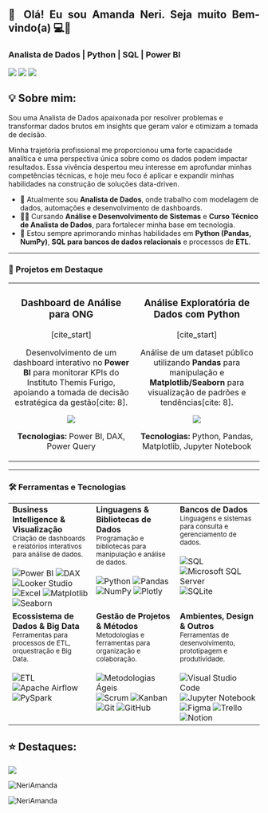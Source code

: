 
<h2 align="justify">🚀 Olá! Eu sou Amanda Neri. Seja muito Bem-vindo(a) 💻🤩</h2>

### Analista de Dados | Python | SQL | Power BI

<a href="mailto:mandaneri@gmail.com" title="E-mail: mandaneri@gmail.com"><img src="https://img.shields.io/badge/Gmail-D14836?style=for-the-badge&logo=gmail&logoColor=white"></a>
<a href="https://www.linkedin.com/in/amanda-neri/"><img src="https://img.shields.io/badge/LinkedIn-0077B5?style=for-the-badge&logo=linkedin&logoColor=white"></a>
<a href="https://mandaneri.wixsite.com/data-analyst"><img src="https://img.shields.io/badge/Portfólio-%234CAF50?style=for-the-badge&logo=google-chrome&logoColor=white"></a>

<h2 align="justify">💡 Sobre mim:</h2>

Sou uma Analista de Dados apaixonada por resolver problemas e transformar dados brutos em insights que geram valor e otimizam a tomada de decisão.

Minha trajetória profissional me proporcionou uma forte capacidade analítica e uma perspectiva única sobre como os dados podem impactar resultados. Essa vivência despertou meu interesse em aprofundar minhas competências técnicas, e hoje meu foco é aplicar e expandir minhas habilidades na construção de soluções data-driven.

- 🔭 Atualmente sou **Analista de Dados**, onde trabalho com modelagem de dados, automações e desenvolvimento de dashboards.
- 👩‍🎓 Cursando **Análise e Desenvolvimento de Sistemas** e **Curso Técnico de Analista de Dados**, para fortalecer minha base em tecnologia.
- 🌱 Estou sempre aprimorando minhas habilidades em **Python (Pandas, NumPy)**, **SQL para bancos de dados relacionais** e processos de **ETL**.

---

### 🚀 Projetos em Destaque

<table>
<tr>
<td width="50%">
<h3 align="center">Dashboard de Análise para ONG</h3>
<div align="center">
[cite_start]<p>Desenvolvimento de um dashboard interativo no <strong>Power BI</strong> para monitorar KPIs do Instituto Themis Furigo, apoiando a tomada de decisão estratégica da gestão[cite: 8].</p>
<p>
<a href="LINK-PARA-O-REPOSITORIO" target="_blank">
<img src="https://img.shields.io/badge/VER%20PROJETO-000?style=for-the-badge&logo=github&logoColor=white">
</a>
</p>
<p><strong>Tecnologias:</strong> Power BI, DAX, Power Query</p>
</div>
</td>
<td width="50%">
<h3 align="center">Análise Exploratória de Dados com Python</h3>
<div align="center">
[cite_start]<p>Análise de um dataset público utilizando <strong>Pandas</strong> para manipulação e <strong>Matplotlib/Seaborn</strong> para visualização de padrões e tendências[cite: 8].</p>
<p>
<a href="LINK-PARA-O-REPOSITORIO" target="_blank">
<img src="https://img.shields.io/badge/VER%20PROJETO-000?style=for-the-badge&logo=github&logoColor=white">
</a>
</p>
<p><strong>Tecnologias:</strong> Python, Pandas, Matplotlib, Jupyter Notebook</p>
</div>
</td>
</tr>
</table>

---

### 🛠️ Ferramentas e Tecnologias

<table>
  <tr>
    <td valign="top" width="33%">
      <strong>Business Intelligence & Visualização</strong><br>
      <sub>Criação de dashboards e relatórios interativos para análise de dados.</sub><br><br>
      <img src="https://img.shields.io/badge/Power%20BI-F2C811?style=for-the-badge&logo=powerbi&logoColor=black" alt="Power BI">
      <img src="https://img.shields.io/badge/DAX-black?style=for-the-badge&logo=powerbi&logoColor=white" alt="DAX">
      <img src="https://img.shields.io/badge/Looker%20Studio-4285F4?style=for-the-badge&logo=looker&logoColor=white" alt="Looker Studio">
      <img src="https://img.shields.io/badge/Excel-217346?style=for-the-badge&logo=microsoftexcel&logoColor=white" alt="Excel">
      <img src="https://img.shields.io/badge/Matplotlib-3B79A9?style=for-the-badge&logo=matplotlib&logoColor=white" alt="Matplotlib">
      <img src="https://img.shields.io/badge/Seaborn-3B79A9?style=for-the-badge&logo=seaborn&logoColor=white" alt="Seaborn">
    </td>
    <td valign="top" width="33%">
      <strong>Linguagens & Bibliotecas de Dados</strong><br>
      <sub>Programação e bibliotecas para manipulação e análise de dados.</sub><br><br>
      <img src="https://img.shields.io/badge/Python-3776AB?style=for-the-badge&logo=python&logoColor=white" alt="Python">
      <img src="https://img.shields.io/badge/Pandas-150458?style=for-the-badge&logo=pandas&logoColor=white" alt="Pandas">
      <img src="https://img.shields.io/badge/NumPy-013243?style=for-the-badge&logo=numpy&logoColor=white" alt="NumPy">
      <img src="https://img.shields.io/badge/Plotly-3F4F75?style=for-the-badge&logo=plotly&logoColor=white" alt="Plotly">
    </td>
    <td valign="top" width="33%">
      <strong>Bancos de Dados</strong><br>
      <sub>Linguagens e sistemas para consulta e gerenciamento de dados.</sub><br><br>
      <img src="https://img.shields.io/badge/SQL-025E8C?style=for-the-badge&logo=postgresql&logoColor=white" alt="SQL">
      <img src="https://img.shields.io/badge/Microsoft%20SQL%20Server-CC2927?style=for-the-badge&logo=microsoftsqlserver&logoColor=white" alt="Microsoft SQL Server">
      <img src="https://img.shields.io/badge/SQLite-003B57?style=for-the-badge&logo=sqlite&logoColor=white" alt="SQLite">
    </td>
  </tr>
  <tr>
    <td valign="top" width="33%">
      <strong>Ecossistema de Dados & Big Data</strong><br>
      <sub>Ferramentas para processos de ETL, orquestração e Big Data.</sub><br><br>
      <img src="https://img.shields.io/badge/ETL-4479A1?style=for-the-badge&logo=ibm&logoColor=white" alt="ETL">
      <img src="https://img.shields.io/badge/Apache%20Airflow-017CEE?style=for-the-badge&logo=apacheairflow&logoColor=white" alt="Apache Airflow">
      <img src="https://img.shields.io/badge/PySpark-E25A1C?style=for-the-badge&logo=apachespark&logoColor=white" alt="PySpark">
    </td>
    <td valign="top" width="33%">
      <strong>Gestão de Projetos & Métodos</strong><br>
      <sub>Metodologias e ferramentas para organização e colaboração.</sub><br><br>
      <img src="https://img.shields.io/badge/Metodologias%20Ágeis-0078D4?style=for-the-badge&logo=azuredevops&logoColor=white" alt="Metodologias Ágeis">
      <img src="https://img.shields.io/badge/Scrum-0078D4?style=for-the-badge&logo=azuredevops&logoColor=white" alt="Scrum">
      <img src="https://img.shields.io/badge/Kanban-0052CC?style=for-the-badge&logo=trello&logoColor=white" alt="Kanban">
      <img src="https://img.shields.io/badge/Git-F05032?style=for-the-badge&logo=git&logoColor=white" alt="Git">
      <img src="https://img.shields.io/badge/GitHub-181717?style=for-the-badge&logo=github&logoColor=white" alt="GitHub">
    </td>
    <td valign="top" width="33%">
      <strong>Ambientes, Design & Outros</strong><br>
      <sub>Ferramentas de desenvolvimento, prototipagem e produtividade.</sub><br><br>
      <img src="https://img.shields.io/badge/VS%20Code-007ACC?style=for-the-badge&logo=visualstudiocode&logoColor=white" alt="Visual Studio Code">
      <img src="https://img.shields.io/badge/Jupyter-F37626?style=for-the-badge&logo=jupyter&logoColor=white" alt="Jupyter Notebook">
      <img src="https://img.shields.io/badge/Figma-F24E1E?style=for-the-badge&logo=figma&logoColor=white" alt="Figma">
      <img src="https://img.shields.io/badge/Trello-0052CC?style=for-the-badge&logo=trello&logoColor=white" alt="Trello">
      <img src="https://img.shields.io/badge/Notion-000000?style=for-the-badge&logo=notion&logoColor=white" alt="Notion">
    </td>
  </tr>
</table>



<h2 align="justify">⭐ Destaques:</h2>

<img src="https://github-readme-stats.vercel.app/api?username=NeriAmanda&show_icons=true&theme=radical&include_all_commits=true"><p>
<img align="center" src="https://github-readme-streak-stats.herokuapp.com/?user=NeriAmanda&theme=radical" alt="NeriAmanda" />
<p><img align="center" src="https://github-readme-stats.vercel.app/api/top-langs/?username=NeriAmanda&layout=compact&theme=radical" alt="NeriAmanda" /></p> 


